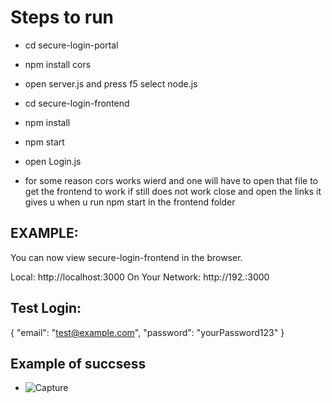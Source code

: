 # Steps to run

+ cd secure-login-portal
+ npm install cors
+ open server.js and press f5 select node.js

+ cd secure-login-frontend
+ npm install
+ npm start
+ open Login.js
+ for some reason cors works wierd and one will have to open that file to get the frontend to work if still does not work close and open the links it gives u when u run npm start in the frontend folder 

## EXAMPLE:
You can now view secure-login-frontend in the browser.

  Local:            http://localhost:3000
  On Your Network:  http://192.:3000

## Test Login:

{
  "email": "test@example.com",
  "password": "yourPassword123"
}

## Example of succsess

+ ![Capture](https://github.com/user-attachments/assets/5f19eebb-942c-478a-863c-2aa5e0f8bc60)
